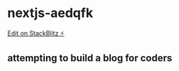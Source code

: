 # nextjs-aedqfk

[Edit on StackBlitz ⚡️](https://stackblitz.com/edit/nextjs-aedqfk)

## attempting to build a blog for coders
##